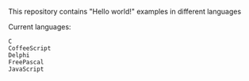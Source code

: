This repository contains "Hello world!" examples in different languages

Current languages:

    C
    CoffeeScript
    Delphi
    FreePascal
    JavaScript
